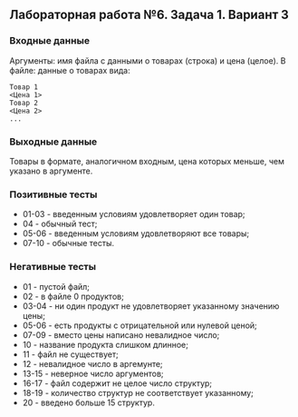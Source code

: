 ## Лабораторная работа №6. Задача 1. Вариант 3
### Входные данные
Аргументы: имя файла с данными о товарах (строка) и цена (целое).
В файле: данные о товарах вида:
```
Товар 1
<Цена 1>
Товар 2
<Цена 2>
...
```

### Выходные данные
Товары в формате, аналогичном входным, цена которых меньше, чем указано в аргументе.

### Позитивные тесты
- 01-03 - введенным условиям удовлетворяет один товар;
- 04 - обычный тест;
- 05-06 - введенным условиям удовлетворяют все товары;
- 07-10 - обычные тесты.

### Негативные тесты
- 01 - пустой файл;
- 02 - в файле 0 продуктов;
- 03-04 - ни один продукт не удовлетворяет указанному значению цены;
- 05-06 - есть продукты с отрицательной или нулевой ценой;
- 07-09 - вместо цены написано невалидное число;
- 10 - название продукта слишком длинное;
- 11 - файл не существует;
- 12 - невалидное число в аргемунте;
- 13-15 - неверное число аргументов;
- 16-17 - файл содержит не целое число структур;
- 18-19 - количество структур не соответствует указанному;
- 20 - введено больше 15 структур.

